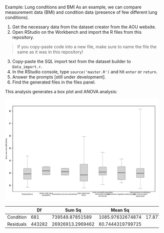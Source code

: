 Example: Lung conditions and BMI
As an example, we can compare measurement data (BMI) and condition data (presence of few different lung conditions). 

1. Get the necessary data from the dataset creator from the AOU website.
2. Open RStudio on the Workbench and import the R files from this repository.

> If you copy-paste code into a new file, make sure to name the file the same as it was in this repository!

3. Copy-paste the SQL import text from the dataset builder to `Data_import.r`.
4. In the RStudio console, type `source('master.R')` and hit `enter` or `return`.
5. Answer the prompts [still under development].
6. Find the generated files in the files panel.

This analysis generates a box plot and ANOVA analysis:

![boxplot of conditions relative to BMI](plot_cnd_meas.png)



|           | Df     | Sum Sq           | Mean Sq          | F value          | Pr(>F) | 
|-----------|--------|------------------|------------------|------------------|--------| 
| Condition | 681    | 739549.87851589  | 1085.97632674874 | 17.8777921095185 | 0      |
| Residuals | 443282 | 26926913.2969462 | 60.7444319799725 |                  |        |
